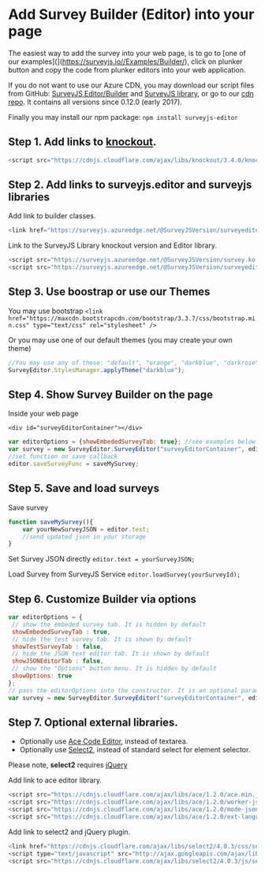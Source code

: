 # Add Survey Builder (Editor) into your page

The easiest way to add the survey into your web page, is to go to [one of our examples](](https://surveyjs.io//Examples/Builder/), click on plunker button and copy the code from plunker editors into your web application.

If you do not want to use our Azure CDN, you may download our script files from GitHub: [SurveyJS Editor/Builder](https://github.com/surveyjs/editor/releases) and [SurveyJS library](https://github.com/surveyjs/surveyjs/releases), or go to our [cdn repo](https://github.com/surveyjs/builds). It contains all versions since 0.12.0 (early 2017).

Finally you may install our npm package:
```npm install surveyjs-editor```

## Step 1. Add links to [knockout](http://knockoutjs.com).

```javascript
<script src="https://cdnjs.cloudflare.com/ajax/libs/knockout/3.4.0/knockout-min.js"></script>
```

## Step 2.  Add links to surveyjs.editor and surveyjs libraries

Add link to builder classes.
```javascript
<link href="https://surveyjs.azureedge.net/@SurveyJSVersion/surveyeditor.css" type="text/css" rel="stylesheet" />
```

Link to the SurveyJS Library knockout version and Editor library.
```javascript
<script src="https://surveyjs.azureedge.net/@SurveyJSVersion/survey.ko.min.js">
<script src="https://surveyjs.azureedge.net/@SurveyJSVersion/surveyeditor.min.js"></script>
```

## Step 3. Use boostrap or use our Themes

You may use bootstrap
```<link href="https://maxcdn.bootstrapcdn.com/bootstrap/3.3.7/css/bootstrap.min.css" type="text/css" rel="stylesheet" />```

Or you may use one of our default themes (you may create your own theme)
```javascript
//You may use any of these: "default", "orange", "darkblue", "darkrose", "stone", "winter", "winterstone"
SurveyEditor.StylesManager.applyTheme("darkblue");
```

## Step 4. Show Survey Builder on the page

Inside your web page

```
<div id="surveyEditorContainer"></div>
```

```javascript
var editorOptions = {showEmbededSurveyTab: true}; //see examples below
var survey = new SurveyEditor.SurveyEditor("surveyEditorContainer", editorOptions);
//set function on save callback
editor.saveSurveyFunc = saveMySurvey;
```

## Step 5. Save and load surveys

Save survey
```javascript
function saveMySurvey(){
    var yourNewSurveyJSON = editor.text;
    //send updated json in your storage  
}
```
Set Survey JSON directly
```editor.text = yourSurveyJSON;```

Load Survey from SurveyJS Service
```editor.loadSurvey(yourSurveyId);```

## Step 6. Customize Builder via options

```javascript
var editorOptions = {
 // show the embeded survey tab. It is hidden by default
 showEmbededSurveyTab : true,
 // hide the test survey tab. It is shown by default
 showTestSurveyTab : false,
 // hide the JSON text editor tab. It is shown by default
 showJSONEditorTab : false,
 // show the "Options" button menu. It is hidden by default 
 showOptions: true                          
};
// pass the editorOptions into the constructor. It is an optional parameter.
var survey = new SurveyEditor.SurveyEditor("surveyEditorContainer", editorOptions);
```

## Step 7. Optional external libraries.

+ Optionally use [Ace Code Editor](https://ace.c9.io/), instead of textarea.
+ Optionally use [Select2](https://select2.github.io/), instead of standard select for element selector.

Please note, **select2** requires [jQuery](https://jquery.com/)

Add link to ace editor library.
```javascript
<script src="https://cdnjs.cloudflare.com/ajax/libs/ace/1.2.0/ace.min.js" type="text/javascript"></script>
<script src="https://cdnjs.cloudflare.com/ajax/libs/ace/1.2.0/worker-json.js" type="text/javascript"></script>
<script src="https://cdnjs.cloudflare.com/ajax/libs/ace/1.2.0/mode-json.js" type="text/javascript"></script>
<script src="https://cdnjs.cloudflare.com/ajax/libs/ace/1.2.0/ext-language_tools.js" type="text/javascript"></script>
```

Add link to select2 and jQuery plugin.
```javascript
<link href="https://cdnjs.cloudflare.com/ajax/libs/select2/4.0.3/css/select2.min.css" type="text/css" rel="stylesheet" />
<script type="text/javascript" src="http://ajax.googleapis.com/ajax/libs/jquery/2.1.4/jquery.min.js"></script>
<script src="https://cdnjs.cloudflare.com/ajax/libs/select2/4.0.3/js/select2.min.js" type="text/javascript"></script>
```